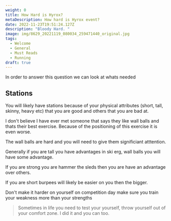 ```yaml
---
weight: 0
title: How Hard is Hyrox?
metaDescription: How hard is Hyrox event?
date: 2022-11-23T19:51:24.127Z
description: "Bloody Hard. "
image: img/8629_20221119_080034_259471440_original.jpg
tags:
  - Welcome
  - General
  - Must Reads
  - Running
draft: true
---
```

In order to answer this question we can look at whats needed 





## Stations

You will likely have stations because of your physical attributes (short, tall, skinny, heavy etc) that you are good and others that you are bad at.

I don't believe I have ever met someone that says they like wall balls and thats their best exercise. Because of the positioning of this exercise it is even worse.

The wall balls are hard and you will need to give them significiant atttention.



Generally if you are tall you have advantages in ski erg, wall balls   you will have some advantage.

If you are strong you are hammer the sleds then you are have an advantage over others.

If you are short burpees will likely be easier on you then the bigger.







Don't make it harder on yourself on competition day make sure you train your weakness more than your strengths



> Sometimes in life you need to test your yourself, throw yourself out of your comfort zone. I did it and you can too.